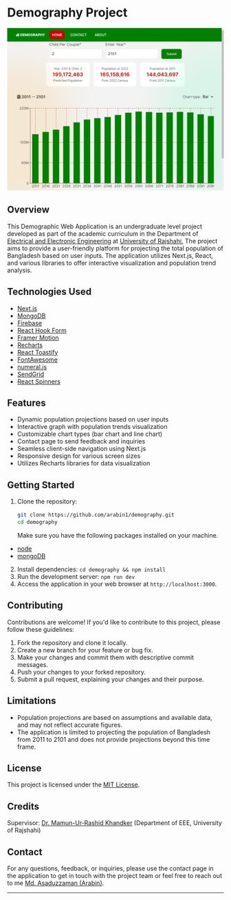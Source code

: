 # Demography Project

![Screenshot](public/screenshot.png)

## Overview

This Demographic Web Application is an undergraduate level project
developed as part of the academic curriculum in the Department of
[Electrical and Electronic Engineering](https://www.ru.ac.bd/eee/)
at
[University of Rajshahi.](https://www.ru.ac.bd)
The project aims to provide a user-friendly platform for projecting the
total population of Bangladesh based on user inputs. The application
utilizes Next.js, React, and various libraries to offer interactive
visualization and population trend analysis.

## Technologies Used

- [Next.js](https://nextjs.org/)
- [MongoDB](https://www.mongodb.com/)
- [Firebase](https://firebase.google.com)
- [React Hook Form](https://react-hook-form.com/)
- [Framer Motion](https://www.framer.com/api/motion)
- [Recharts](https://recharts.org/)
- [React Toastify](https://www.npmjs.com/package/react-toastify)
- [FontAwesome](https://fontawesome.com/)
- [numeral.js](http://numeraljs.com/)
- [SendGrid](https://sendgrid.com/)
- [React Spinners](https://www.davidhu.io/react-spinners/)

## Features

- Dynamic population projections based on user inputs
- Interactive graph with population trends visualization
- Customizable chart types (bar chart and line chart)
- Contact page to send feedback and inquiries
- Seamless client-side navigation using Next.js
- Responsive design for various screen sizes
- Utilizes Recharts libraries for data visualization

## Getting Started

1. Clone the repository:
   ```bash
   git clone https://github.com/arabin1/demography.git
   cd demography
   ```
   Make sure you have the following packages installed on your machine.

- [node](https://nodejs.org/en/download)
- [mongoDB](https://www.mongodb.com/docs/manual/installation/)

2. Install dependencies: `cd demography && npm install`
3. Run the development server: `npm run dev`
4. Access the application in your web browser at `http://localhost:3000`.

## Contributing

Contributions are welcome! If you'd like to contribute to this project, please follow these guidelines:

1. Fork the repository and clone it locally.
2. Create a new branch for your feature or bug fix.
3. Make your changes and commit them with descriptive commit messages.
4. Push your changes to your forked repository.
5. Submit a pull request, explaining your changes and their purpose.

## Limitations

- Population projections are based on assumptions and available data, and may not reflect accurate figures.
- The application is limited to projecting the population of Bangladesh from 2011 to 2101 and does not provide projections beyond this time frame.

## License

This project is licensed under the [MIT License](LICENSE).

## Credits

Supervisor: [Dr. Mamun-Ur-Rashid Khandker](http://rurfid.ru.ac.bd/ru_profile/public/teacher/25400487/profile) (Department of EEE, University of Rajshahi)

## Contact

For any questions, feedback, or inquiries, please use the contact page
in the application to get in touch with the project team or
feel free to reach out to me [Md. Asaduzzaman (Arabin)](mailto:aznarabin@gmail.com).

---
